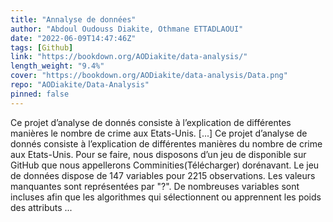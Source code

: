 ```yaml
---
title: "Annalyse de données"
author: "Abdoul Oudouss Diakite, Othmane ETTADLAOUI"
date: "2022-06-09T14:47:46Z"
tags: [Github]
link: "https://bookdown.org/AODiakite/data-analysis/"
length_weight: "9.4%"
cover: "https://bookdown.org/AODiakite/data-analysis/Data.png"
repo: "AODiakite/Data-Analysis"
pinned: false
---
```


Ce projet d’analyse de donnés consiste à l’explication de différentes manières le nombre de crime aux Etats-Unis. [...] Ce projet d’analyse de donnés consiste à l’explication de différentes manières du nombre de crime aux Etats-Unis. Pour se faire, nous disposons d’un jeu de disponible sur GitHub que nous appellerons Comminities(Télécharger) dorénavant. Le jeu de données dispose de 147 variables pour 2215 observations. Les valeurs manquantes sont représentées par "?".
De nombreuses variables sont incluses afin que les algorithmes qui sélectionnent ou apprennent les poids des attributs ...
